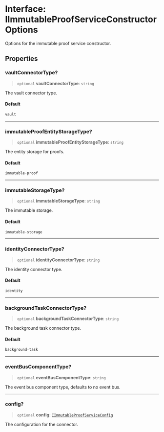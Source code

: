 # Interface: IImmutableProofServiceConstructorOptions

Options for the immutable proof service constructor.

## Properties

### vaultConnectorType?

> `optional` **vaultConnectorType**: `string`

The vault connector type.

#### Default

```ts
vault
```

***

### immutableProofEntityStorageType?

> `optional` **immutableProofEntityStorageType**: `string`

The entity storage for proofs.

#### Default

```ts
immutable-proof
```

***

### immutableStorageType?

> `optional` **immutableStorageType**: `string`

The immutable storage.

#### Default

```ts
immutable-storage
```

***

### identityConnectorType?

> `optional` **identityConnectorType**: `string`

The identity connector type.

#### Default

```ts
identity
```

***

### backgroundTaskConnectorType?

> `optional` **backgroundTaskConnectorType**: `string`

The background task connector type.

#### Default

```ts
background-task
```

***

### eventBusComponentType?

> `optional` **eventBusComponentType**: `string`

The event bus component type, defaults to no event bus.

***

### config?

> `optional` **config**: [`IImmutableProofServiceConfig`](IImmutableProofServiceConfig.md)

The configuration for the connector.

